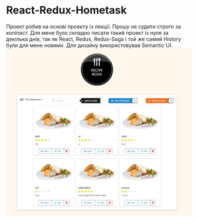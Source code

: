 # React-Redux-Hometask

Проект робив на основі проекту із лекції. Прошу не судити строго за копіпаст. Для мене було складно писати такий проект із нуля за декілька днів, так як React, Redux, Redux-Saga  і той же самий History були для мене новими. Для дизайну використовував Semantic UI. 
![alt text](https://github.com/bohdan-koldun/React-Redux-Hometask/blob/master/screenshots/1.jpg "View")

